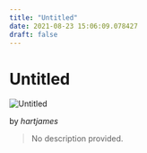 ```yaml
---
title: "Untitled"
date: 2021-08-23 15:06:09.078427
draft: false
---
```


# Untitled

![Untitled](../images/8e56843e-044d-11ec-a753-1e00f30e0089.png)

by *hartjames*



> No description provided.